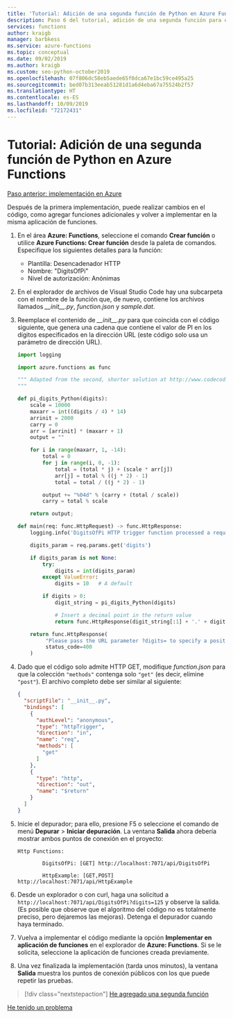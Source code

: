 ```yaml
---
title: 'Tutorial: Adición de una segunda función de Python en Azure Functions con Visual Studio Code'
description: Paso 6 del tutorial, adición de una segunda función para expandir un proyecto de Azure Functions.
services: functions
author: kraigb
manager: barbkess
ms.service: azure-functions
ms.topic: conceptual
ms.date: 09/02/2019
ms.author: kraigb
ms.custom: seo-python-october2019
ms.openlocfilehash: 07f806dc58eb5aede65f0dca67e1bc59ce495a25
ms.sourcegitcommit: bed07b313eeab51281d1a6d4eba67a75524b2f57
ms.translationtype: HT
ms.contentlocale: es-ES
ms.lasthandoff: 10/09/2019
ms.locfileid: "72172431"
---
```

# <a name="tutorial-add-a-second-python-function-to-azure-functions"></a>Tutorial: Adición de una segunda función de Python en Azure Functions

[Paso anterior: implementación en Azure](tutorial-vs-code-serverless-python-05.md)

Después de la primera implementación, puede realizar cambios en el código, como agregar funciones adicionales y volver a implementar en la misma aplicación de funciones.

1. En el área **Azure: Functions**, seleccione el comando **Crear función** o utilice **Azure Functions: Crear función** desde la paleta de comandos. Especifique los siguientes detalles para la función:

    - Plantilla: Desencadenador HTTP
    - Nombre: "DigitsOfPi"
    - Nivel de autorización: Anónimas

1. En el explorador de archivos de Visual Studio Code hay una subcarpeta con el nombre de la función que, de nuevo, contiene los archivos llamados *\_\_init\_\_.py*, *function.json* y *sample.dat*.

1. Reemplace el contenido de *\_\_init\_\_.py* para que coincida con el código siguiente, que genera una cadena que contiene el valor de PI en los dígitos especificados en la dirección URL (este código solo usa un parámetro de dirección URL).

    ```python
    import logging

    import azure.functions as func

    """ Adapted from the second, shorter solution at http://www.codecodex.com/wiki/Calculate_digits_of_pi#Python
    """

    def pi_digits_Python(digits):
        scale = 10000
        maxarr = int((digits / 4) * 14)
        arrinit = 2000
        carry = 0
        arr = [arrinit] * (maxarr + 1)
        output = ""

        for i in range(maxarr, 1, -14):
            total = 0
            for j in range(i, 0, -1):
                total = (total * j) + (scale * arr[j])
                arr[j] = total % ((j * 2) - 1)
                total = total / ((j * 2) - 1)

            output += "%04d" % (carry + (total / scale))
            carry = total % scale

        return output;

    def main(req: func.HttpRequest) -> func.HttpResponse:
        logging.info('DigitsOfPi HTTP trigger function processed a request.')

        digits_param = req.params.get('digits')

        if digits_param is not None:
            try:
                digits = int(digits_param)
            except ValueError:
                digits = 10   # A default

            if digits > 0:
                digit_string = pi_digits_Python(digits)

                # Insert a decimal point in the return value
                return func.HttpResponse(digit_string[:1] + '.' + digit_string[1:])

        return func.HttpResponse(
             "Please pass the URL parameter ?digits= to specify a positive number of digits.",
             status_code=400
        )
    ```

1. Dado que el código solo admite HTTP GET, modifique *function.json* para que la colección `"methods"` contenga solo `"get"` (es decir, elimine `"post"`). El archivo completo debe ser similar al siguiente:

    ```json
    {
      "scriptFile": "__init__.py",
      "bindings": [
        {
          "authLevel": "anonymous",
          "type": "httpTrigger",
          "direction": "in",
          "name": "req",
          "methods": [
            "get"
          ]
        },
        {
          "type": "http",
          "direction": "out",
          "name": "$return"
        }
      ]
    }
    ```

1. Inicie el depurador; para ello, presione F5 o seleccione el comando de menú **Depurar** > **Iniciar depuración**. La ventana **Salida** ahora debería mostrar ambos puntos de conexión en el proyecto:

    ```output
    Http Functions:

            DigitsOfPi: [GET] http://localhost:7071/api/DigitsOfPi

            HttpExample: [GET,POST] http://localhost:7071/api/HttpExample
    ```

1. Desde un explorador o con curl, haga una solicitud a `http://localhost:7071/api/DigitsOfPi?digits=125` y observe la salida. (Es posible que observe que el algoritmo del código no es totalmente preciso, pero dejaremos las mejoras). Detenga el depurador cuando haya terminado.

1. Vuelva a implementar el código mediante la opción **Implementar en aplicación de funciones** en el explorador de **Azure: Functions**. Si se le solicita, seleccione la aplicación de funciones creada previamente.

1. Una vez finalizada la implementación (tarda unos minutos), la ventana **Salida** muestra los puntos de conexión públicos con los que puede repetir las pruebas.

> [!div class="nextstepaction"]
> [He agregado una segunda función](tutorial-vs-code-serverless-python-07.md)

[He tenido un problema](https://www.research.net/r/PWZWZ52?tutorial=vscode-functions-python&step=06-second-function)
